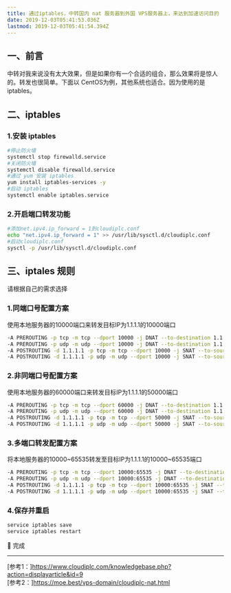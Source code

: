 ```yaml
---
title: 通过iptables，中转国内 nat 服务器到外国 VPS服务器上，来达到加速访问目的
date: 2019-12-03T05:41:53.036Z
lastmod: 2019-12-03T05:41:54.394Z
---
```


## 一、前言

中转对我来说没有太大效果，但是如果你有一个合适的组合，那么效果将是惊人的。转发也很简单。下面以 CentOS为例，其他系统也适合。因为使用的是iptables。

## 二、iptables
### 1.安装 iptables
```bash
#停止防火墙
systemctl stop firewalld.service
#关闭防火墙  
systemctl disable firewalld.service
#通过 yum 安装 iptables  
yum install iptables-services -y  
#启动 iptables
systemctl enable iptables.service  
```
### 2.开启端口转发功能

```bash
#添加net.ipv4.ip_forward = 1到cloudiplc.conf    
echo "net.ipv4.ip_forward = 1" >> /usr/lib/sysctl.d/cloudiplc.conf
#启动cloudiplc.conf
sysctl -p /usr/lib/sysctl.d/cloudiplc.conf
```
## 三、iptales 规则
请根据自己的需求选择
### 1.同端口号配置方案      
使用本地服务器的10000端口来转发目标IP为1.1.1.1的10000端口
```bash
-A PREROUTING -p tcp -m tcp --dport 10000 -j DNAT --to-destination 1.1.1.1
-A PREROUTING -p udp -m udp --dport 10000 -j DNAT --to-destination 1.1.1.1
-A POSTROUTING -d 1.1.1.1 -p tcp -m tcp --dport 10000 -j SNAT --to-source [本地服务器IP]
-A POSTROUTING -d 1.1.1.1 -p udp -m udp --dport 10000 -j SNAT --to-source [本地服务器IP]
```
### 2.非同端口号配置方案    
使用本地服务器的60000端口来转发目标IP为1.1.1.1的50000端口
```bash
-A PREROUTING -p tcp -m tcp --dport 60000 -j DNAT --to-destination 1.1.1.1:50000
-A PREROUTING -p udp -m udp --dport 60000 -j DNAT --to-destination 1.1.1.1:50000
-A POSTROUTING -d 1.1.1.1 -p tcp -m tcp --dport 50000 -j SNAT --to-source [本地服务器IP]
-A POSTROUTING -d 1.1.1.1 -p udp -m udp --dport 50000 -j SNAT --to-source [本地服务器IP]
```

### 3.多端口转发配置方案     
将本地服务器的10000~65535转发至目标IP为1.1.1.1的10000~65535端口
```bash
-A PREROUTING -p tcp -m tcp --dport 10000:65535 -j DNAT --to-destination 1.1.1.1
-A PREROUTING -p udp -m udp --dport 10000:65535 -j DNAT --to-destination 1.1.1.1
-A POSTROUTING -d 1.1.1.1 -p tcp -m tcp --dport 10000:65535 -j SNAT --to-source [本地服务器IP]
-A POSTROUTING -d 1.1.1.1 -p udp -m udp --dport 10000:65535 -j SNAT --to-source [本地服务器IP]
```
### 4.保存并重启

```bash
service iptables save
service iptables restart
```
 
​:tada:​ 完成

-----

[参考1：]<https://www.cloudiplc.com/knowledgebase.php?action=displayarticle&id=9>   
[参考2：]<https://moe.best/vps-domain/cloudiplc-nat.html>
